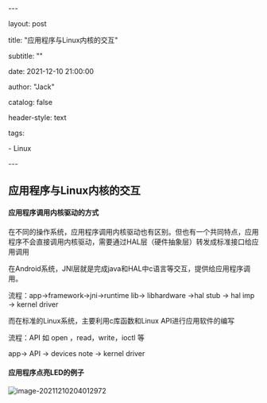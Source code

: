 \---

layout:   post

title:    "应用程序与Linux内核的交互"

subtitle:  ""

date:    2021-12-10 21:00:00

author:   "Jack"

catalog: false

header-style: text

tags:

 \- Linux

\---

## 应用程序与Linux内核的交互

#### 应用程序调用内核驱动的方式

在不同的操作系统，应用程序调用内核驱动也有区别。但也有一个共同特点，应用程序不会直接调用内核驱动，需要通过HAL层（硬件抽象层）转发成标准接口给应用调用

在Android系统，JNI层就是完成java和HAL中c语言等交互，提供给应用程序调用。

流程：app->framework->jni->runtime lib-> libhardware ->hal stub -> hal imp -> kernel driver

而在标准的Linux系统，主要利用c库函数和Linux API进行应用软件的编写

流程：API 如 open ，read，write，ioctl 等

app-> API -> devices note -> kernel driver

#### 应用程序点亮LED的例子

![image-20211210204012972](C:\Users\longji\AppData\Roaming\Typora\typora-user-images\image-20211210204012972.png)


